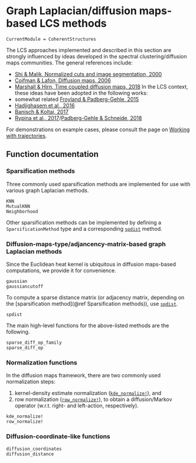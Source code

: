 # Graph Laplacian/diffusion maps-based LCS methods

```@meta
CurrentModule = CoherentStructures
```

The LCS approaches implemented and described in this section are strongly influenced
by ideas developed in the spectral clustering/diffusion maps communities. The
general references include:
   * [Shi & Malik, Normalized cuts and image segmentation, 2000](https://dx.doi.org/10.1109/34.868688)
   * [Coifman & Lafon, Diffusion maps, 2006](https://dx.doi.org/10.1016/j.acha.2006.04.006)
   * [Marshall & Hirn, Time coupled diffusion maps, 2018](https://dx.doi.org/10.1016/j.acha.2017.11.003)
In the LCS context, these ideas have been adopted in the following works:
   * somewhat related [Froyland & Padberg-Gehle, 2015](https://dx.doi.org/10.1063/1.4926372)
   * [Hadjighasem et al., 2016](http://dx.doi.org/10.1103/PhysRevE.93.063107)
   * [Banisch & Koltai, 2017](https://dx.doi.org/10.1063/1.4971788)
   * [Rypina et al., 2017](https://dx.doi.org/10.5194/npg-24-189-2017)/[Padberg-Gehle & Schneide, 2018](https://dx.doi.org/10.5194/npg-24-661-2017)

For demonstrations on example cases, please consult the page on
[Working with trajectories](@ref).

## Function documentation

### Sparsification methods

Three commonly used sparsification methods are implemented for use with various
graph Laplacian methods.
```@docs
KNN
MutualKNN
Neighborhood
```

Other sparsification methods can be implemented by defining a
`SparsificationMethod` type and a corresponding [`spdist`](@ref) method.

### Diffusion-maps-type/adjancency-matrix-based graph Laplacian methods

Since the Euclidean heat kernel is ubiquitous in diffusion maps-based computations,
we provide it for convenience.
```@docs
gaussian
gaussiancutoff
```
To compute a sparse distance matrix (or adjacency matrix, depending on the
[sparsification method](@ref Sparsification methods)), use [`spdist`](@ref).
```@docs
spdist
```
The main high-level functions for the above-listed methods are the following.
```@docs
sparse_diff_op_family
sparse_diff_op
```

### Normalization functions

In the diffusion maps framework, there are two commonly used normalization steps:
1. kernel-density estimate normalization ([`kde_normalize!`](@ref)), and
2. row normalization ([`row_normalize!`](@ref)), to obtain a diffusion/Markov
   operator (w.r.t. right- and left-action, respectively).
```@docs
kde_normalize!
row_normalize!
```

### Diffusion-coordinate-like functions

```@docs
diffusion_coordinates
diffusion_distance
```
